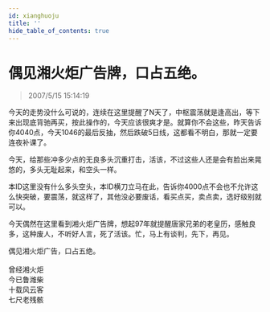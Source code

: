 ```yaml
---
id: xianghuoju
title: ''
hide_table_of_contents: true
---
```


# 偶见湘火炬广告牌，口占五绝。

> 2007/5/15 15:14:19

今天的走势没什么可说的，连续在这里提醒了N天了，中枢震荡就是逢高出，等下来出现底背驰再买，按此操作的，今天应该很爽才是。就算你不会这些，昨天告诉你4040点，今天1046的最后反抽，然后跌破5日线，这都看不明白，那就一定要连夜补课了。

今天，给那些冲多少点的无良多头沉重打击，活该，不过这些人还是会有脸出来晃悠的，多头无耻起来，和空头一样。

本ID这里没有什么多头空头，本ID横刀立马在此，告诉你4000点不会也不允许这么快突破，要震荡，就这样了，其他没必要废话，看买点买，卖点卖，选好级别就可以。

今天偶然在这里看到湘火炬广告牌，想起97年就提醒唐家兄弟的老皇历，感触良多，这种废人，不听好人言，死了活该。忙，马上有谈判，先下，再见。 

<div style={{textAlign: 'center'}}>偶见湘火炬广告，口占五绝。 </div><br/>
<div style={{color: '#FF0000', fontSize: '32px', fontWeight: 'bold', textAlign: 'center', lineHeight: '180%'}}>
曾经湘火炬<br/>
今已鲁潍柴<br/>
十载风云客<br/>
七尺老残骸
</div>